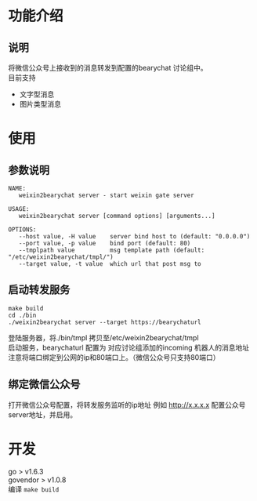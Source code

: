# 功能介绍
## 说明
将微信公众号上接收到的消息转发到配置的bearychat 讨论组中。  
目前支持
- 文字型消息
- 图片类型消息
# 使用
## 参数说明

```
NAME:
   weixin2bearychat server - start weixin gate server

USAGE:
   weixin2bearychat server [command options] [arguments...]

OPTIONS:
   --host value, -H value    server bind host to (default: "0.0.0.0")
   --port value, -p value    bind port (default: 80)
   --tmplpath value          msg template path (default: "/etc/weixin2bearychat/tmpl/")
   --target value, -t value  which url that post msg to

```
## 启动转发服务
```
make build
cd ./bin
./weixin2bearychat server --target https://bearychaturl
```
登陆服务器，将./bin/tmpl 拷贝至/etc/weixin2bearychat/tmpl   
启动服务，bearychaturl 配置为 对应讨论组添加的incoming 机器人的消息地址  
注意将端口绑定到公网的ip和80端口上。（微信公众号只支持80端口）
## 绑定微信公众号
打开微信公众号配置，将转发服务监听的ip地址 例如 http://x.x.x.x 配置公众号server地址，并启用。
# 开发
go  > v1.6.3  
govendor  > v1.0.8  
编译 `make build`
